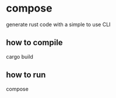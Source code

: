 # compose
generate rust code with a simple to use CLI

## how to compile
cargo build

## how to run
compose <entity> <entity name>
